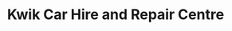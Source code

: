 ---
title: "Kwik Car Hire and Repair Centre"
url: /croydon/kwik-car-hire-and-repair-centre/
shop: Autowerkstatt
---